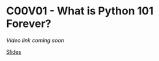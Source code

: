 # C00V01 - What is Python 101 Forever?

*Video link coming soon*

[Slides](https://docs.google.com/presentation/d/116-UNxA3BzkeyCuS9K9oB01PgoTYkJ4ivpwjokx7YfI/edit?usp=sharing)
